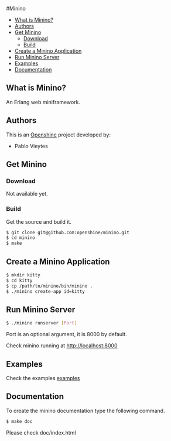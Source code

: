 #Minino

* [What is Minino?](#about)
* [Authors](#authors)
* [Get Minino](#getminino)
  * [Download](#download) 
  * [Build](#build)
* [Create a Minino Application](#createapp)
* [Run Minino Server](#runserver)
* [Examples](#examples)
* [Documentation](#doc)


## What is Minino? <a name="about"></a>

An Erlang web miniframework.

## Authors <a name="authors"></a>

This is an [Openshine](http://www.openshine.com) project developed by:
  * Pablo Vieytes

##  Get Minino  <a name="getminino"></a>
### Download <a name="download"></a>
Not available yet.

### Build

Get the source and build it.

```sh
$ git clone git@github.com:openshine/minino.git
$ cd minino
$ make
```

##  Create a Minino Application <a name="createapp"></a>

```sh
$ mkdir kitty
$ cd kitty
$ cp /path/to/minino/bin/minino .
$ ./minino create-app id=kitty
```
##  Run Minino Server <a name="runserver"></a>

```sh
$ ./minino runserver [Port]
```
Port is an optional argument, it is 8000 by default.

Check minino running at [http://localhost:8000](http://localhost:8000)


##  Examples <a name="examples"></a>
Check the examples [examples](./examples)


##  Documentation <a name="doc"></a>
To create the minino documentation type the following command.

```sh
$ make doc
```
Please check doc/index.html



